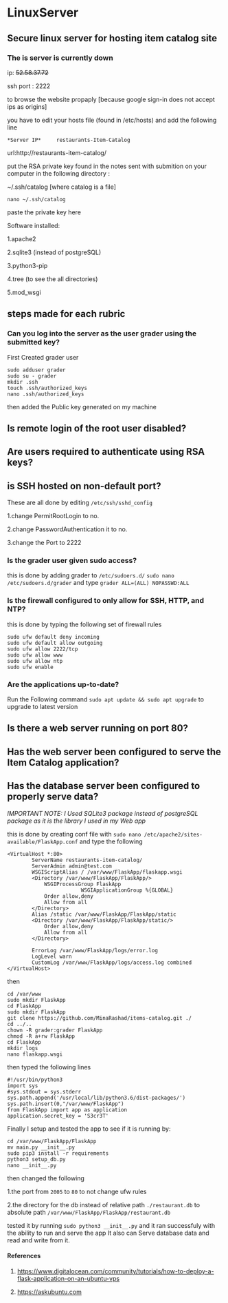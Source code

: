 # LinuxServer
## Secure linux server for hosting item catalog site
### The is server is currently down

ip: ~~52.58.37.72~~

ssh port : 2222

to browse the website propaply [because google sign-in does not accept ips as origins]

you have to edit your hosts file (found in /etc/hosts) and add the following line

`*Server IP*     restaurants-Item-Catalog`

url:http://restaurants-item-catalog/

put the RSA private key found in the notes sent with submition on your computer in the following directory : 

~/.ssh/catalog [where catalog is a file]
```
nano ~/.ssh/catalog
```
paste the private key here

Software installed:

1.apache2

2.sqlite3 (instead of postgreSQL) 

3.python3-pip

4.tree (to see the all directories)

5.mod_wsgi

## steps made for each rubric

### Can you log into the server as the user grader using the submitted key?
First Created grader user
```
sudo adduser grader
sudo su - grader
mkdir .ssh
touch .ssh/authorized_keys 
nano .ssh/authorized_keys
```
then added the Public key generated on my machine
## Is remote login of the root user disabled?
## Are users required to authenticate using RSA keys?
## is SSH hosted on non-default port?
These are all done by editing `/etc/ssh/sshd_config`

1.change PermitRootLogin to no.

2.change PasswordAuthentication it to no.

3.change the Port to 2222

### Is the grader user given sudo access?
this is done by adding grader to `/etc/sudoers.d/`
`sudo nano /etc/sudoers.d/grader`
and type 
`grader ALL=(ALL) NOPASSWD:ALL`

### Is the firewall configured to only allow for SSH, HTTP, and NTP?
this is done by typing the following set of firewall rules
```
sudo ufw default deny incoming
sudo ufw default allow outgoing
sudo ufw allow 2222/tcp
sudo ufw allow www
sudo ufw allow ntp
sudo ufw enable
```
### Are the applications up-to-date?
Run the Following command
`sudo apt update && sudo apt upgrade`
to upgrade to latest version

## Is there a web server running on port 80?
## Has the web server been configured to serve the Item Catalog application?
## Has the database server been configured to properly serve data?
*IMPORTANT NOTE: I Used SQLite3 package instead of postgreSQL package as it is the library I used in my Web app*

this is done by creating conf file with
`sudo nano /etc/apache2/sites-available/FlaskApp.conf` 
and type the following
```
<VirtualHost *:80>
		ServerName restaurants-item-catalog/
		ServerAdmin admin@test.com
		WSGIScriptAlias / /var/www/FlaskApp/flaskapp.wsgi
		<Directory /var/www/FlaskApp/FlaskApp/>
			WSGIProcessGroup FlaskApp
                        WSGIApplicationGroup %{GLOBAL}
			Order allow,deny
			Allow from all
		</Directory>
		Alias /static /var/www/FlaskApp/FlaskApp/static
		<Directory /var/www/FlaskApp/FlaskApp/static/>
			Order allow,deny
			Allow from all
		</Directory>
		
		ErrorLog /var/www/FlaskApp/logs/error.log
		LogLevel warn
		CustomLog /var/www/FlaskApp/logs/access.log combined
</VirtualHost>

```
then 
```
cd /var/www
sudo mkdir FlaskApp
cd FlaskApp
sudo mkdir FlaskApp
git clone https://github.com/MinaRashad/items-catalog.git ./
cd ../..
chown -R grader:grader FlaskApp
chmod -R a+rw FlaskApp
cd FlaskApp
mkdir logs
nano flaskapp.wsgi
```
then typed the following lines

```
#!/usr/bin/python3
import sys
#sys.stdout = sys.stderr
sys.path.append('/usr/local/lib/python3.6/dist-packages/')
sys.path.insert(0,"/var/www/FlaskApp")
from FlaskApp import app as application
application.secret_key = 'S3cr3T'
```
Finally I setup and tested the app to see if it is running by:
```
cd /var/www/FlaskApp/FlaskApp
mv main.py __init__.py
sudo pip3 install -r requirements
python3 setup_db.py
nano __init__.py
```
then changed the following 

1.the port from `2005` to `80` to not change ufw rules

2.the directory for the db instead of relative path `./restaurant.db` to absolute path `/var/www/FlaskApp/FlaskApp/restaurant.db` 

tested it by running `sudo python3 __init__.py` and it ran successfuly with the ability to run and serve the app
It also can Serve database data and read and write from it.

#### References
1. https://www.digitalocean.com/community/tutorials/how-to-deploy-a-flask-application-on-an-ubuntu-vps

2. https://askubuntu.com
